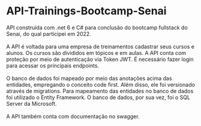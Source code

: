 # API-Trainings-Bootcamp-Senai

API construída com .net 6 e C# para conclusão do bootcamp fullstack do Senai, do qual participei em 2022. 
<br/>
<br/>
A API é voltada para uma empresa de treinamentos cadastrar seus cursos e alunos.
Os cursos são divididos em tópicos e em aulas. 
A API conta com proteção por meio de autenticação via Token JWT. É necessário fazer login para acessar os principais endpoints. 
<br/>
<br/>
O banco de dados foi mapeado por meio das anotações acima das entidades, empregando o conceito code first. Além disso, ele foi versionado através de migrations. 
Para mapeamento das entidades no banco de dados foi utilizado o Entity Framework. O banco de dados, por sua vez, foi o SQL Server da Microsoft. 
<br/>
<br/>
A API também conta com documentação no swagger.
